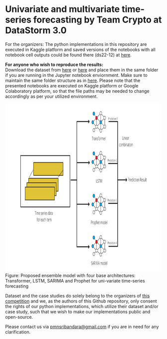 # Univariate and multivariate time-series forecasting by Team Crypto at DataStorm 3.0 

For the organizers: The python implementations in this repository are executed in Kaggle platform and saved versions of the notebooks with all notebook cell outputs could be found there (ds22-12) at [here](https://www.kaggle.com/competitions/data-storm-30/overview). 

**For anyone who wish to reproduce the results:** <br />
Download the dataset from [here](https://www.kaggle.com/competitions/data-storm-30/data) or [here](https://github.com/NuwanSriBandara/TeamCrypto_DataStorm3/tree/main/Dataset) and place them in the same folder if you are running in the Jupyter notebook enviornment. Make sure to maintain the same folder structure as in [here](https://www.kaggle.com/competitions/data-storm-30/data). Please note that the presented notebooks are executed on Kaggle platform or Google Colaboratory platform, so that the file paths may be needed to change accordingly as per your utilized environment. 

<img src="https://github.com/NuwanSriBandara/TeamCrypto_DataStorm3/blob/main/Images/ensemble_model.png" width="960" height="540"><br />
Figure: Proposed ensemble model with four base architectures: Transformer, LSTM, SARIMA and Prophet for uni-variate time-series forecasting

Dataset and the case studies do solely belong to the organizers of [this competition](https://www.kaggle.com/competitions/data-storm-30/) and we, as the authors of this Github repository, only consent the rights of our python implementations, which utilize their dataset and/or case study, such that we wish to make our implementations public and open-source.

Please contact us via pmnsribandara@gmail.com if you are in need for any clarification.
